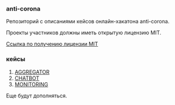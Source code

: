 ### anti-corona

Репозиторий с описаниями кейсов онлайн-хакатона anti-corona.

Проекты участников должны иметь открытую лицензию MIT.

[Ссылка по получению лицензии MIT](https://help.github.com/en/github/building-a-strong-community/adding-a-license-to-a-repository)

### кейсы

1. [AGGREGATOR](https://github.com/alem-01/anti-corona/blob/master/cases/AGGREGATOR.MD)
2. [CHATBOT](https://github.com/alem-01/anti-corona/blob/master/cases/CHATBOT.MD)
3. [MONITORING](https://github.com/alem-01/anti-corona/blob/master/cases/MONITORING.MD)

Еще будут дополняться.
